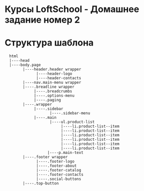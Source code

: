 # Курсы LoftSchool - Домашнее задание номер 2

# Структура шаблона

      html
      |----head
      |----body.page
            |----header.header wrapper
                  |----header-logo
                  |----header-contacts
            |----nav.main-menu wrapper
            |----.breadline wrapper
                 |----.breadcrumbs
                 |----.options-menu
                 |----.paging
            |----.wrapper
                 |----.sidebar
                        |----.sidebar-menu
                 |----.main
                        |----ul.product-list
                             |----li.product-list--item
                             |----li.product-list--item
                             |----li.product-list--item
                             |----li.product-list--item
                             |----li.product-list--item
                             |----li.product-list--item
                       |----p.main-text
            |----.footer wrapper
                  |----.footer-logo
                  |----.footer-about
                  |----.footer-catalog
                  |----.footer-contacts
                  |----.social-buttons      
            |----.top-button
